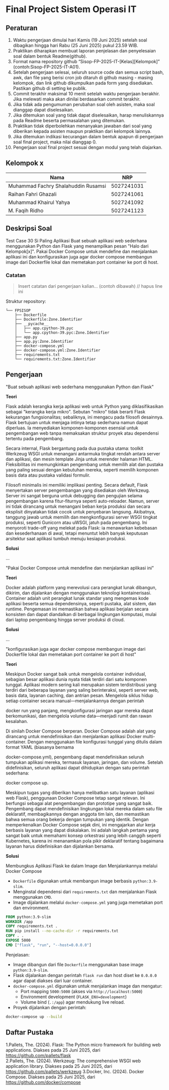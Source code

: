 # Final Project Sistem Operasi IT

## Peraturan
1. Waktu pengerjaan dimulai hari Kamis (19 Juni 2025) setelah soal dibagikan hingga hari Rabu (25 Juni 2025) pukul 23.59 WIB.
2. Praktikan diharapkan membuat laporan penjelasan dan penyelesaian soal dalam bentuk Readme(github).
3. Format nama repository github “Sisop-FP-2025-IT-[Kelas][Kelompok]” (contoh:Sisop-FP-2025-IT-A01).
4. Setelah pengerjaan selesai, seluruh source code dan semua script bash, awk, dan file yang berisi cron job ditaruh di github masing - masing kelompok, dan link github dikumpulkan pada form yang disediakan. Pastikan github di setting ke publik.
5. Commit terakhir maksimal 10 menit setelah waktu pengerjaan berakhir. Jika melewati maka akan dinilai berdasarkan commit terakhir.
6. Jika tidak ada pengumuman perubahan soal oleh asisten, maka soal dianggap dapat diselesaikan.
7. Jika ditemukan soal yang tidak dapat diselesaikan, harap menuliskannya pada Readme beserta permasalahan yang ditemukan.
8. Praktikan tidak diperbolehkan menanyakan jawaban dari soal yang diberikan kepada asisten maupun praktikan dari kelompok lainnya.
9. Jika ditemukan indikasi kecurangan dalam bentuk apapun di pengerjaan soal final project, maka nilai dianggap 0.
10. Pengerjaan soal final project sesuai dengan modul yang telah diajarkan.

## Kelompok x

Nama | NRP
--- | ---
Muhammad Fachry Shalahuddin Rusamsi | 5027241031
Raihan Fahri Ghazali | 5027241061
Muhammad Khairul Yahya | 5027241092
M. Faqih Ridho | 5027241123

## Deskripsi Soal
Test Case 30
Si Paling Aplikasi
Buat sebuah aplikasi web sederhana menggunakan Python dan Flask yang menampilkan pesan "Halo dari Kelompok[x]". Pakai Docker Compose untuk mendefine dan menjalankan aplikasi ini dan konfigurasikan juga agar docker compose membangun image dari Dockerfile lokal dan memetakan port container ke port di host.
### Catatan

> Insert catatan dari pengerjaan kalian... (contoh dibawah) // hapus line ini

Struktur repository:
```
└── FPSISOP
    ├── Dockerfile
    ├── Dockerfile:Zone.Identifier
    ├── __pycache__
    │   ├── app.cpython-39.pyc
    │   └── app.cpython-39.pyc:Zone.Identifier
    ├── app.py
    ├── app.py:Zone.Identifier
    ├── docker-compose.yml
    ├── docker-compose.yml:Zone.Identifier
    ├── requirements.txt
    └── requirements.txt:Zone.Identifier

```

## Pengerjaan

"Buat sebuah aplikasi web sederhana menggunakan Python dan Flask"

**Teori**

Flask adalah kerangka kerja aplikasi web untuk Python yang diklasifikasikan sebagai "kerangka kerja mikro". Sebutan "mikro" tidak berarti Flask kekurangan fungsionalitas; sebaliknya, ini mengacu pada filosofi desainnya. Flask bertujuan untuk menjaga intinya tetap sederhana namun dapat diperluas. Ia menyediakan komponen-komponen esensial untuk pengembangan web tanpa memaksakan struktur proyek atau dependensi tertentu pada pengembang.   

Secara internal, Flask bergantung pada dua pustaka utama: toolkit Werkzeug WSGI untuk menangani antarmuka tingkat rendah antara server dan aplikasi, dan mesin template Jinja untuk merender halaman HTML. Fleksibilitas ini memungkinkan pengembang untuk memilih alat dan pustaka yang paling sesuai dengan kebutuhan mereka, seperti memilih komponen basis data atau pustaka validasi formulir.   

Filosofi minimalis ini memiliki implikasi penting. Secara default, Flask menyertakan server pengembangan yang disediakan oleh Werkzeug. Server ini sangat berguna untuk debugging dan pengujian selama pengembangan karena fitur-fiturnya seperti auto-reloader. Namun, server ini tidak dirancang untuk menangani beban kerja produksi dan secara eksplisit dinyatakan tidak cocok untuk penyebaran langsung. Akibatnya, tanggung jawab untuk memilih dan mengkonfigurasi server WSGI tingkat produksi, seperti Gunicorn atau uWSGI, jatuh pada pengembang. Ini menyoroti trade-off yang melekat pada Flask: ia menawarkan kebebasan dan kesederhanaan di awal, tetapi menuntut lebih banyak keputusan arsitektur saat aplikasi tumbuh menuju kesiapan produksi.   



**Solusi**

...

"Pakai Docker Compose untuk mendefine dan menjalankan aplikasi ini"

**Teori**

Docker adalah platform yang merevolusi cara perangkat lunak dibangun, dikirim, dan dijalankan dengan menggunakan teknologi kontainerisasi. Container adalah unit perangkat lunak standar yang mengemas kode aplikasi beserta semua dependensinya, seperti pustaka, alat sistem, dan runtime. Pengemasan ini memastikan bahwa aplikasi berjalan secara konsisten dan dapat diandalkan di berbagai lingkungan komputasi, mulai dari laptop pengembang hingga server produksi di cloud.

**Solusi**


...


"konfigurasikan juga agar docker compose membangun image dari Dockerfile lokal dan memetakan port container ke port di host"

**Teori**

Meskipun Docker sangat baik untuk mengelola container individual, sebagian besar aplikasi dunia nyata tidak terdiri dari satu komponen tunggal. Aplikasi modern sering kali merupakan sistem terdistribusi yang terdiri dari beberapa layanan yang saling berinteraksi, seperti server web, basis data, layanan caching, dan antrian pesan. Mengelola siklus hidup setiap container secara manual—menjalankannya dengan perintah    

docker run yang panjang, mengkonfigurasi jaringan agar mereka dapat berkomunikasi, dan mengelola volume data—menjadi rumit dan rawan kesalahan.

Di sinilah Docker Compose berperan. Docker Compose adalah alat yang dirancang untuk mendefinisikan dan menjalankan aplikasi Docker multi-container. Dengan menggunakan file konfigurasi tunggal yang ditulis dalam format YAML (biasanya bernama    

docker-compose.yml), pengembang dapat mendefinisikan seluruh tumpukan aplikasi mereka, termasuk layanan, jaringan, dan volume. Setelah didefinisikan, seluruh aplikasi dapat dihidupkan dengan satu perintah sederhana:    

docker compose up.   

Meskipun tugas yang diberikan hanya melibatkan satu layanan (aplikasi web Flask), penggunaan Docker Compose tetap sangat relevan. Ini berfungsi sebagai alat pengembangan dan prototipe yang sangat baik. Pengembang dapat mendefinisikan lingkungan lokal mereka dalam satu file deklaratif, membagikannya dengan anggota tim lain, dan memastikan bahwa semua orang bekerja dengan tumpukan yang identik. Dengan memperkenalkan Docker Compose sejak dini, ini mengajarkan alur kerja berbasis layanan yang dapat diskalakan. Ini adalah langkah pertama yang sangat baik untuk memahami konsep orkestrasi yang lebih canggih seperti Kubernetes, karena ini menanamkan pola pikir deklaratif tentang bagaimana layanan harus didefinisikan dan dijalankan bersama.   

**Solusi**

Membungkus Aplikasi Flask ke dalam Image dan Menjalankannya melalui Docker Compose
- `Dockerfile` digunakan untuk membangun image berbasis `python:3.9-slim`.
- Menginstal dependensi dari `requirements.txt` dan menjalankan Flask menggunakan `CMD`.
- Image dijalankan melalui `docker-compose.yml` yang juga memetakan port dan environment.

```dockerfile
FROM python:3.9-slim
WORKDIR /app
COPY requirements.txt .
RUN pip install --no-cache-dir -r requirements.txt
COPY . .
EXPOSE 5000
CMD ["flask", "run", "--host=0.0.0.0"]

```

Penjelasan:

- Image dibangun dari file `Dockerfile` menggunakan base image `python:3.9-slim`.
- Flask dijalankan dengan perintah `flask run` dan host diset ke `0.0.0.0` agar dapat diakses dari luar container.
- `docker-compose.yml` digunakan untuk menjalankan image dan mengatur:
  - Port mapping `5000:5000` (akses via `http://localhost:5000`)
  - Environment development (`FLASK_ENV=development`)
  - Volume bind (`.:/app`) agar mendukung live reload.
- Proyek dijalankan dengan perintah:

```bash
docker-compose up --build
```

## Daftar Pustaka

1.Pallets, The. (2024). Flask: The Python micro framework for building web applications. Diakses pada 25 Juni 2025, dari https://github.com/pallets/flask    
2.Pallets, The. (2024). Werkzeug: The comprehensive WSGI web application library. Diakses pada 25 Juni 2025, dari https://github.com/pallets/werkzeug
3.Docker, Inc. (2024). Docker Compose. Diakses pada 25 Juni 2025, dari https://github.com/docker/compose
  
